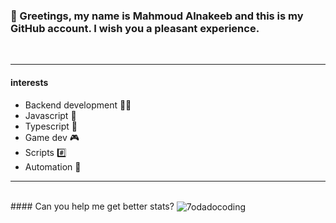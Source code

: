 ### 👋 Greetings, my name is Mahmoud Alnakeeb and this is my GitHub account. I wish you a pleasant experience.
<br/>
<hr/>

#### interests
  - Backend development 👨‍💻
  - Javascript 💛
  - Typescript 💙
  - Game dev 🎮
  - Scripts #️⃣
  - Automation 🔁

<hr/>
<br/>
#### Can you help me get better stats?
<img align="center" src="https://github-readme-stats.vercel.app/api?username=7odadocoding&show_icons=true&locale=en" alt="7odadocoding" /> 
